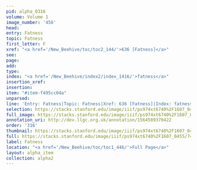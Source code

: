 ```yaml
---
pid: alpha_0316
volume: Volume 1
image_number: '456'
head: 
entry: Fatness
topic: Fatness
first_letter: F
xref: "<a href='/New_Beehive/toc/toc2_144/'>636 [Fatness]</a>"
see: 
page: 
add: 
type: 
index: "<a href='/New_Beehive/index2/index_1416/'>fatness</a>"
insertion_xref: 
insertion: 
item: "#item-f495cc04a"
unparsed: 
line: 'Entry: Fatness|Topic: Fatness|Xref: 636 [Fatness]|Index: fatness|#item-f495cc04a'
selection: https://stacks.stanford.edu/image/iiif/ps974xt6740%2F1607_0455/749,4303,3010,445/full/0/default.jpg
full_image: https://stacks.stanford.edu/image/iiif/ps974xt6740%2F1607_0455/full/full/0/default.jpg
annotation_uri: http://dev.llgc.org.uk/annotation/1564589370422
order: '316'
thumbnail: https://stacks.stanford.edu/image/iiif/ps974xt6740%2F1607_0455/749,4303,600,180/250,/0/default.jpg
full: https://stacks.stanford.edu/image/iiif/ps974xt6740%2F1607_0455/749,4303,3010,445/full/0/default.jpg
label: Fatness
location: "<a href='/New_Beehive/toc/toc1_446/'>Full Page</a>"
layout: alpha_item
collection: alpha2
---
```


